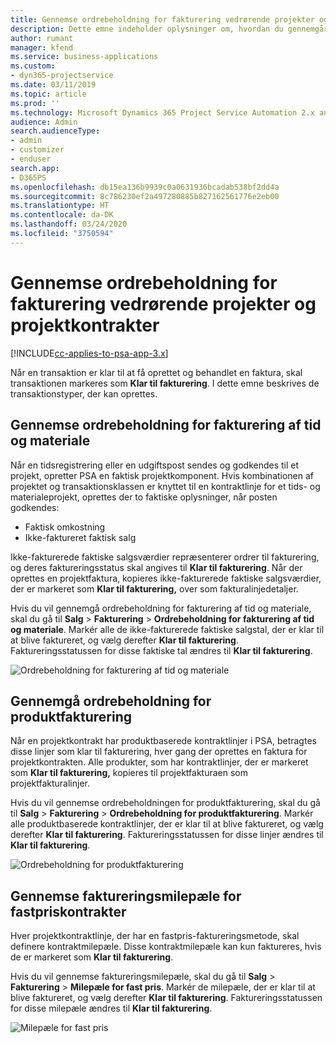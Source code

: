```yaml
---
title: Gennemse ordrebeholdning for fakturering vedrørende projekter og projektkontrakter
description: Dette emne indeholder oplysninger om, hvordan du gennemgår tid, udgifter og produktbeholdninger, og hvordan du markerer dem som klar til fakturering.
author: rumant
manager: kfend
ms.service: business-applications
ms.custom:
- dyn365-projectservice
ms.date: 03/11/2019
ms.topic: article
ms.prod: ''
ms.technology: Microsoft Dynamics 365 Project Service Automation 2.x and 3.x
audience: Admin
search.audienceType:
- admin
- customizer
- enduser
search.app:
- D365PS
ms.openlocfilehash: db15ea136b9939c0a0631936bcadab538bf2dd4a
ms.sourcegitcommit: 8c786230ef2a497280885b827162561776e2eb00
ms.translationtype: HT
ms.contentlocale: da-DK
ms.lasthandoff: 03/24/2020
ms.locfileid: "3750594"
---
```

# <a name="review-the-invoicing-backlog-on-projects-and-project-contracts"></a>Gennemse ordrebeholdning for fakturering vedrørende projekter og projektkontrakter

[!INCLUDE[cc-applies-to-psa-app-3.x](../includes/cc-applies-to-psa-app-3x.md)]

Når en transaktion er klar til at få oprettet og behandlet en faktura, skal transaktionen markeres som **Klar til fakturering**. I dette emne beskrives de transaktionstyper, der kan oprettes.

## <a name="review-the-time-and-material-billing-backlog"></a>Gennemse ordrebeholdning for fakturering af tid og materiale

Når en tidsregistrering eller en udgiftspost sendes og godkendes til et projekt, opretter PSA en faktisk projektkomponent. Hvis kombinationen af projektet og transaktionsklassen er knyttet til en kontraktlinje for et tids- og materialeprojekt, oprettes der to faktiske oplysninger, når posten godkendes:

- Faktisk omkostning 
- Ikke-faktureret faktisk salg

Ikke-fakturerede faktiske salgsværdier repræsenterer ordrer til fakturering, og deres faktureringsstatus skal angives til **Klar til fakturering**. Når der oprettes en projektfaktura, kopieres ikke-fakturerede faktiske salgsværdier, der er markeret som **Klar til fakturering,** over som fakturalinjedetaljer.

Hvis du vil gennemgå ordrebeholdning for fakturering af tid og materiale, skal du gå til **Salg** \> **Fakturering** \> **Ordrebeholdning for fakturering af tid og materiale**. Markér alle de ikke-fakturerede faktiske salgstal, der er klar til at blive faktureret, og vælg derefter **Klar til fakturering**. Faktureringsstatussen for disse faktiske tal ændres til **Klar til fakturering**.

![Ordrebeholdning for fakturering af tid og materiale](media/TMBacklog.png)

## <a name="review-the-product-billing-backlog"></a>Gennemgå ordrebeholdning for produktfakturering

Når en projektkontrakt har produktbaserede kontraktlinjer i PSA, betragtes disse linjer som klar til fakturering, hver gang der oprettes en faktura for projektkontrakten. Alle produkter, som har kontraktlinjer, der er markeret som **Klar til fakturering,** kopieres til projektfakturaen som projektfakturalinjer.

Hvis du vil gennemse ordrebeholdningen for produktfakturering, skal du gå til **Salg** \> **Fakturering** \> **Ordrebeholdning for produktfakturering**. Markér alle produktbaserede kontraktlinjer, der er klar til at blive faktureret, og vælg derefter **Klar til fakturering**. Faktureringsstatussen for disse linjer ændres til **Klar til fakturering**.

![Ordrebeholdning for produktfakturering](media/ProductBacklog.png)

## <a name="review-billing-milestones-on-fixed-price-contracts"></a>Gennemse faktureringsmilepæle for fastpriskontrakter

Hver projektkontraktlinje, der har en fastpris-faktureringsmetode, skal definere kontraktmilepæle. Disse kontraktmilepæle kan kun faktureres, hvis de er markeret som **Klar til fakturering**. 

Hvis du vil gennemse faktureringsmilepæle, skal du gå til **Salg** \> **Fakturering** \> **Milepæle for fast pris**. Markér de milepæle, der er klar til at blive faktureret, og vælg derefter **Klar til fakturering**. Faktureringsstatussen for disse milepæle ændres til **Klar til fakturering**.

![Milepæle for fast pris](media/FPBacklog.png)
